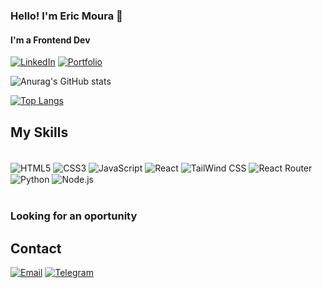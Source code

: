 ### Hello! I'm Eric Moura 👾
#### I'm a Frontend Dev

[![LinkedIn](https://img.shields.io/badge/LinkedIn-0077B5?style=for-the-badge&logo=linkedin&logoColor=white)](https://www.linkedin.com/in/emouradev/)
[![Portfolio](https://img.shields.io/badge/website-000000?style=for-the-badge&logo=About.me&logoColor=white)](https://emouradev.vercel.app/)

![Anurag's GitHub stats](https://github-readme-stats.vercel.app/api?username=xXAxiomaXx&show_icons=true&theme=radical)

[![Top Langs](https://github-readme-stats.vercel.app/api/top-langs/?username=xXAxiomaXx&layout=compact)](https://github.com/anuraghazra/github-readme-stats)

## My Skills

<div style="display: inline_block"></br>
    <img align="center" alt="HTML5" src="https://img.shields.io/badge/HTML5-E34F26?style=for-the-badge&logo=html5&logoColor=white"/> 
    <img align="center" alt="CSS3" src="https://img.shields.io/badge/CSS3-1572B6?style=for-the-badge&logo=css3&logoColor=white"/> 
    <img align="center" alt="JavaScript" src="https://img.shields.io/badge/JavaScript-F7DF1E?style=for-the-badge&logo=javascript&logoColor=black"/> 
    <img align="center" alt="React" src="https://img.shields.io/badge/React-20232A?style=for-the-badge&logo=react&logoColor=61DAFB"/> 
    <img align="center" alt="TailWind CSS" src="https://img.shields.io/badge/Tailwind_CSS-38B2AC?style=for-the-badge&logo=tailwind-css&logoColor=white"/> 
    <img align="center" alt="React Router" src="https://img.shields.io/badge/React_Router-CA4245?style=for-the-badge&logo=react-router&logoColor=white"/>
    <img align="center" alt="Python" src="https://img.shields.io/badge/Python-14354C?style=for-the-badge&logo=python&logoColor=white"/>
    <img align="center" alt="Node.js" src="https://img.shields.io/badge/Node.js-43853D?style=for-the-badge&logo=node.js&logoColor=white"/>
 </div><br/>

### Looking for an oportunity

## Contact
[![Email](https://img.shields.io/badge/Gmail-D14836?style=for-the-badge&logo=gmail&logoColor=white)](mailto:ericmsm.dev@gmail.com)
[![Telegram](https://img.shields.io/badge/Telegram-2CA5E0?style=for-the-badge&logo=telegram&logoColor=white)](https://t.me/eric_msm)
